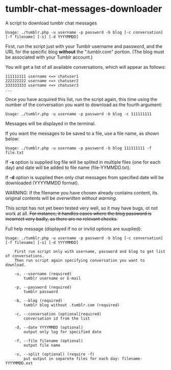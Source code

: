 # tumblr-chat-messages-downloader

A script to download tumblr chat messages
```
Usage: ./tumblr.php -u username -p password -b blog [-c conversation] [-f filename] [-s] [-d YYYYMMDD]
```
First, run the script just with your Tumblr username and password, and the URL for the specific blog **without** the ".tumblr.com" portion. (The blog must be associated with your Tumblr account.)

You will get a list of all available conversations, which will appear as follows:

```
111111111 username <=> chatuser1
222222222 username <=> chatuser2
333333333 username <=> chatuser3
...
```

Once you have acquired this list, run the script again, this time using the number of the conversation you want to download as the fourth argument: 
```
Usage: ./tumblr.php -u username -p password -b blog -c 111111111
```
Messages will be displayed in the terminal. 

If you want the messages to be saved to a file, use a file name, as shown below:
```
Usage: ./tumblr.php -u username -p password -b blog 111111111 -f file.txt
```
If **-s** option is supplied log file will be splited in multiple files (one for each day) and date will be added to file name (file-YYMMDD.txt).

If **-d** option is supplied then only chat messages from specified date will be downloaded (YYYYMMDD format).

WARNING: If the filename you have chosen already contains content, its original contents will be *overwritten without warning*.

This script has not yet been tested very well, so it may have bugs, ot not work at all. ~~For instance, it handles cases where the blog password is incorrect very badly, as there are no relevant checks.~~

Full help message (displayed if no or invlid options are suuplied):
````
Usage: ./tumblr.php -u username -p password -b blog [-c conversation] [-f filename] [-s] [-d YYYYMMDD]

	First run script only with username, password and blog to get list of conversations.
	Then run script again specifying conversation you want to download.

	-u, --username (required)
		tumblr username or E-mail

	-p, --password (required)
		tumblr password

	-b, --blog (required)
		tumblr blog without .tumblr.com (required)

	-c, --conversation (optional|required)
		conversation id from the list

	-d, --date YYYYMMDD (optional)
		output only log for specified date

	-f, --file filename (optional)
		output file name

	-s, --split (optional) (require -f)
		put output in separete files for each day: filename-YYYYMMDD.ext
````
